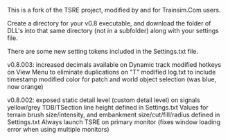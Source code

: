 This is a fork of the TSRE project, modified by and for Trainsim.Com users.

Create a directory for your v0.8 executable, and download the folder of DLL's into that same directory (not in a subfolder) along with your settings file.

There are some new setting tokens included in the Settings.txt file.



v0.8.003: 
          increased decimals available on Dynamic track
          modified hotkeys on View Menu to eliminate duplications on "T"
          modified log.txt to include timestamp
          modified color for patch and world object selection (was blue, now orange)
          
v0.8.002: 
          exposed static detail level (custom detail level) on signals
          yellow/grey TDB/TSection line height defined in Settings.txt
          Values for terrain brush size/intensity, and embankment size/cut/fill/radius defined in Settings.txt
          Always launch TSRE on primary monitor (fixes window loading error when using multiple monitors)

